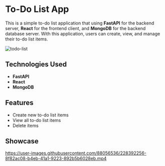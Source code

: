 # To-Do List App

This is a simple to-do list application that using **FastAPI** for the backend server, **React** for the frontend client, and **MongoDB** for the backend database server. With this application, users can create, view, and manage their to-do list items.

![todo-list](https://user-images.githubusercontent.com/88056536/228392149-ded1c135-fdbc-48fe-a418-a43d8b78cf62.png)


## Technologies Used

- **FastAPI** 
- **React** 
- **MongoDB**

## Features

- Create new to-do list items
- View all to-do list items
- Delete items

## Showcase

https://user-images.githubusercontent.com/88056536/228392256-8f82ac08-b4eb-41a1-9223-892b5b6028eb.mp4

